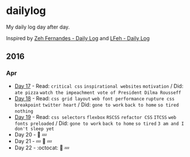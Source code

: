 # dailylog

My daily log day after day.

Inspired by [Zeh Fernandes - Daily Log](https://github.com/zehfernandes/dailylog/) and [LFeh - Daily Log](https://github.com/LFeh/dailylog)

## 2016

### Apr

- [Day 17](https://github.com/danilovaz/dailylog/blob/master/log/04-17-2016.md) - Read: `critical css` `inspirational websites` `motivation` / Did: `ate pizza` `watch the impeachment vote of President Dilma Rousseff`
- [Day 18](https://github.com/danilovaz/dailylog/blob/master/log/04-18-2016.md) - Read: `css grid layout` `web font performance` `rupture css breakpoint` `twitter heart` / Did: `gone to work` `back to home` `so tired` `nothing`
- [Day 19](https://github.com/danilovaz/dailylog/blob/master/log/04-19-2016.md) - Read: `css selectors` `flexbox` `RSCSS` `refactor CSS` `ITCSS` `web fonts preloaded` / Did: `gone to work` `back to home` `so tired` `3 am and I don't sleep yet`
- Day 20 - :beers: :zzz:
- Day 21 - :zzz: :movie_camera: :zzz:
- Day 22 - :octocat: :movie_camera: :zzz: